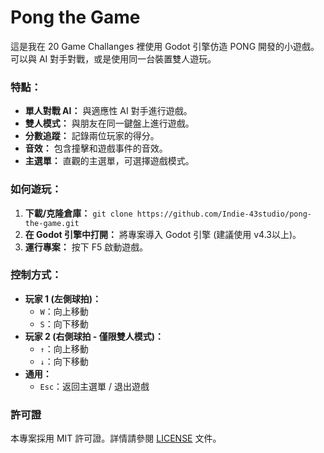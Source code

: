 # Pong the Game
這是我在 20 Game Challanges 裡使用 Godot 引擎仿造 PONG 開發的小遊戲。可以與 AI 對手對戰，或是使用同一台裝置雙人遊玩。

### 特點：
* **單人對戰 AI：** 與適應性 AI 對手進行遊戲。
* **雙人模式：** 與朋友在同一鍵盤上進行遊戲。
* **分數追蹤：** 記錄兩位玩家的得分。
* **音效：** 包含撞擊和遊戲事件的音效。
* **主選單：** 直觀的主選單，可選擇遊戲模式。

### 如何遊玩：

1.  **下載/克隆倉庫：** `git clone https://github.com/Indie-43studio/pong-the-game.git`
2.  **在 Godot 引擎中打開：** 將專案導入 Godot 引擎 (建議使用 v4.3以上)。
3.  **運行專案：** 按下 F5 啟動遊戲。

### 控制方式：

* **玩家 1 (左側球拍)：**
    * `W`：向上移動
    * `S`：向下移動
* **玩家 2 (右側球拍 - 僅限雙人模式)：**
    * `↑`：向上移動
    * `↓`：向下移動
* **通用：**
    * `Esc`：返回主選單 / 退出遊戲

### 許可證

本專案採用 MIT 許可證。詳情請參閱 [LICENSE](LICENSE) 文件。
